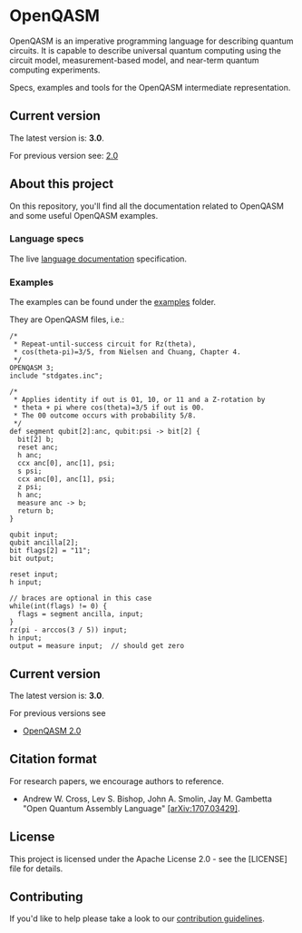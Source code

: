 # OpenQASM


OpenQASM is an imperative programming language for describing quantum circuits. It is capable to
describe universal quantum computing using the circuit model, measurement-based model, 
and near-term quantum computing experiments.

Specs, examples and tools for the OpenQASM intermediate representation.

## Current version

The latest version is: **3.0**.

For previous version see: [2.0](https://arxiv.org/abs/1707.03429v2)

## About this project

On this repository, you'll find all the documentation related to OpenQASM and some useful OpenQASM examples.

### Language specs

The live [language documentation](https://qiskit.github.io/openqasm) specification.

### Examples

The examples can be found under the [examples](examples) folder.

They are OpenQASM files, i.e.:

```text
/*
 * Repeat-until-success circuit for Rz(theta),
 * cos(theta-pi)=3/5, from Nielsen and Chuang, Chapter 4.
 */
OPENQASM 3;
include "stdgates.inc";

/*
 * Applies identity if out is 01, 10, or 11 and a Z-rotation by
 * theta + pi where cos(theta)=3/5 if out is 00.
 * The 00 outcome occurs with probability 5/8.
 */
def segment qubit[2]:anc, qubit:psi -> bit[2] {
  bit[2] b;
  reset anc;
  h anc;
  ccx anc[0], anc[1], psi;
  s psi;
  ccx anc[0], anc[1], psi;
  z psi;
  h anc;
  measure anc -> b;
  return b;
}

qubit input;
qubit ancilla[2];
bit flags[2] = "11";
bit output;

reset input;
h input;

// braces are optional in this case
while(int(flags) != 0) {
  flags = segment ancilla, input;
}
rz(pi - arccos(3 / 5)) input;
h input;
output = measure input;  // should get zero
```

## Current version

The latest version is: **3.0**. 

For previous versions see 

* [OpenQASM 2.0](https://arxiv.org/abs/1707.03429v2)

## Citation format

For research papers, we encourage authors to reference.

- Andrew W. Cross, Lev S. Bishop, John A. Smolin, Jay M. Gambetta "Open Quantum Assembly Language" [[arXiv:1707.03429]](https://arxiv.org/abs/1707.03429).

## License

This project is licensed under the Apache License 2.0 - see the [LICENSE] file for details.


## Contributing

If you'd like to help please take a look to our [contribution guidelines](contributing.md).

